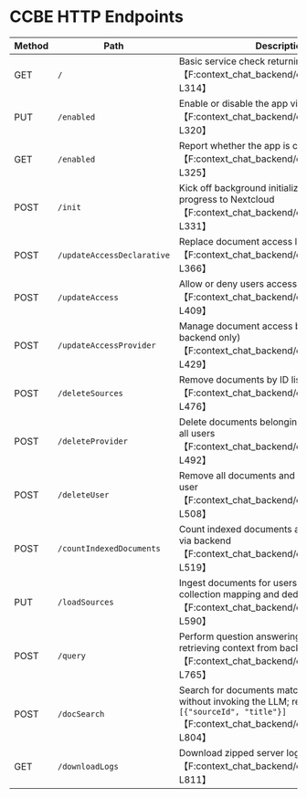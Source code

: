 # CCBE HTTP Endpoints

| Method | Path | Description |
|-------|------|-------------|
| GET | `/` | Basic service check returning a greeting【F:context_chat_backend/controller.py†L309-L314】 |
| PUT | `/enabled` | Enable or disable the app via AppAPI hook【F:context_chat_backend/controller.py†L317-L320】 |
| GET | `/enabled` | Report whether the app is currently enabled【F:context_chat_backend/controller.py†L323-L325】 |
| POST | `/init` | Kick off background initialization reporting progress to Nextcloud【F:context_chat_backend/controller.py†L328-L331】 |
| POST | `/updateAccessDeclarative` | Replace document access lists for users【F:context_chat_backend/controller.py†L334-L366】 |
| POST | `/updateAccess` | Allow or deny users access to a document【F:context_chat_backend/controller.py†L369-L409】 |
| POST | `/updateAccessProvider` | Manage document access by provider (builtin backend only)【F:context_chat_backend/controller.py†L412-L429】 |
| POST | `/deleteSources` | Remove documents by ID list【F:context_chat_backend/controller.py†L443-L476】 |
| POST | `/deleteProvider` | Delete documents belonging to a provider for all users【F:context_chat_backend/controller.py†L479-L492】 |
| POST | `/deleteUser` | Remove all documents and access entries for a user【F:context_chat_backend/controller.py†L495-L508】 |
| POST | `/countIndexedDocuments` | Count indexed documents across providers or via backend【F:context_chat_backend/controller.py†L511-L519】 |
| PUT | `/loadSources` | Ingest documents for users, ensuring collection mapping and deduplication【F:context_chat_backend/controller.py†L523-L590】 |
| POST | `/query` | Perform question answering, optionally retrieving context from backend【F:context_chat_backend/controller.py†L727-L765】 |
| POST | `/docSearch` | Search for documents matching a query without invoking the LLM; returns `[{"sourceId", "title"}]`【F:context_chat_backend/controller.py†L769-L804】 |
| GET | `/downloadLogs` | Download zipped server logs for debugging【F:context_chat_backend/controller.py†L802-L811】 |
